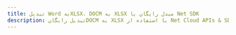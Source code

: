 ---title: تبدیل Word بهXLSX، DOCM به XLSX مبدل رایگان یا Net SDKdescription: تبدیل رایگانDOCM به XLSX با استفاده از Net Cloud APIs & SDK. همچنین اسناد Microsoft Word و OpenOffice را در Cloud ایجاد، ویرایش و رندر کنید.---